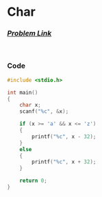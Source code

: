# Char
### [*Problem Link*](https://codeforces.com/group/MWSDmqGsZm/contest/219158/problem/N)


<br> 

### Code
```c
#include <stdio.h>

int main()
{
    char x;
    scanf("%c", &x);

    if (x >= 'a' && x <= 'z')
    {
        printf("%c", x - 32);
    }
    else
    {
        printf("%c", x + 32);
    }

    return 0;
}
```